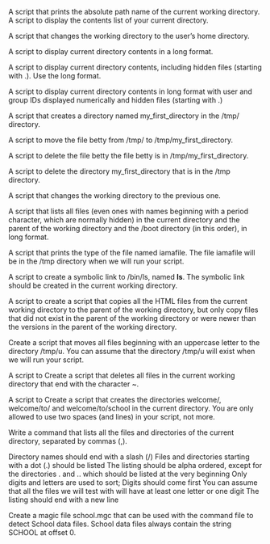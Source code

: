 A script that prints the absolute path name of the current working directory.
A script to display the contents list of your current directory.

A script that changes the working directory to the user’s home directory.

A script to display current directory contents in a long format.

A script to display current directory contents, including hidden files (starting with .). Use the long format.

A script to display current directory contents in long format with user and group IDs displayed numerically and hidden files (starting with .)

A script that creates a directory named my_first_directory in the /tmp/ directory.

A script to move the file betty from /tmp/ to /tmp/my_first_directory.

A script to delete the file betty the file betty is in /tmp/my_first_directory.

A script to delete the directory my_first_directory that is in the /tmp directory.

A script that changes the working directory to the previous one.

A script that lists all files (even ones with names beginning with a period character, which are normally hidden) in the current directory and the parent of the working directory and the /boot directory (in this order), in long format.

A script that prints the type of the file named iamafile. The file iamafile will be in the /tmp directory when we will run your script.

A script to create  a symbolic link to /bin/ls, named __ls__. The symbolic link should be created in the current working directory.

A script to create a script that copies all the HTML files from the current working directory to the parent of the working directory, but only copy files that did not exist in the parent of the working directory or were newer than the versions in the parent of the working directory.

Create a script that moves all files beginning with an uppercase letter to the directory /tmp/u. You can assume that the directory /tmp/u will exist when we will run your script.

A script to Create a script that deletes all files in the current working directory that end with the character ~.

A script to Create a script that creates the directories welcome/, welcome/to/ and welcome/to/school in the current directory. You are only allowed to use two spaces (and lines) in your script, not more.


Write a command that lists all the files and directories of the current directory, separated by commas (,).

Directory names should end with a slash (/)
Files and directories starting with a dot (.) should be listed
The listing should be alpha ordered, except for the directories . and .. which should be listed at the very beginning
Only digits and letters are used to sort; Digits should come first
You can assume that all the files we will test with will have at least one letter or one digit
The listing should end with a new line


Create a magic file school.mgc that can be used with the command file to detect School data files. School data files always contain the string SCHOOL at offset 0.
